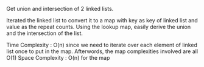 Get union and intersection of 2 linked lists.

Iterated the linked list to convert it to a map with key as key of linked list and value as the repeat counts. Using
the lookup map, easily derive the union and the intersection of the list.

Time Complexity : O(n) since we need to iterate over each element of linked list once to put in the map. Afterwords, the 
                    map complexities involved are all O(1)
Space Complexity : O(n) for the map
